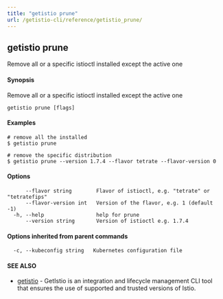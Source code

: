 ```yaml
---
title: "getistio prune"
url: /getistio-cli/reference/getistio_prune/
---
```

## getistio prune

Remove all or a specific istioctl installed except the active one 

#### Synopsis

Remove all or a specific istioctl installed except the active one

```
getistio prune [flags]
```

#### Examples

```
# remove all the installed
$ getistio prune

# remove the specific distribution
$ getistio prune --version 1.7.4 --flavor tetrate --flavor-version 0

```

#### Options

```
      --flavor string        Flavor of istioctl, e.g. "tetrate" or "tetratefips"
      --flavor-version int   Version of the flavor, e.g. 1 (default -1)
  -h, --help                 help for prune
      --version string       Version of istioctl e.g. 1.7.4
```

#### Options inherited from parent commands

```
  -c, --kubeconfig string   Kubernetes configuration file
```

#### SEE ALSO

* [getistio](/getistio-cli/reference/getistio/)	 - GetIstio is an integration and lifecycle management CLI tool that ensures the use of supported and trusted versions of Istio.

